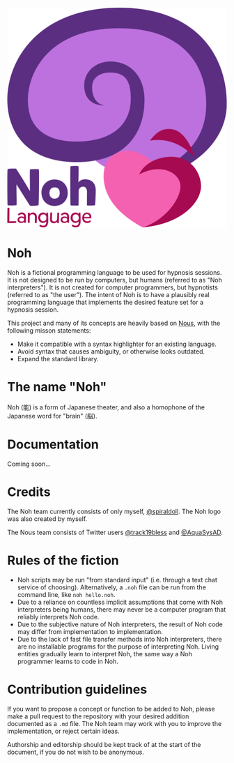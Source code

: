 ![](https://raw.githubusercontent.com/spiraldoll/noh/main/assets/noh-logo.svg)

# Noh

Noh is a fictional programming language to be used for hypnosis sessions.
It is not designed to be run by computers, but humans (referred to as "Noh interpreters").
It is not created for computer programmers, but hypnotists (referred to as "the user").
The intent of Noh is to have a plausibly real programming language that implements the desired feature set for a hypnosis session.

This project and many of its concepts are heavily based on [Nous](https://github.com/CodeWithNous/Nous), with the following misson statements:

* Make it compatible with a syntax highlighter for an existing language.
* Avoid syntax that causes ambiguity, or otherwise looks outdated.
* Expand the standard library.

# The name "Noh"

Noh (能) is a form of Japanese theater, and also a homophone of the Japanese word for "brain" (脳).

# Documentation

Coming soon...

# Credits

The Noh team currently consists of only myself, [@spiraldoll](https://github.com/spiraldoll). The Noh logo was also created by myself.

The Nous team consists of Twitter users [@track19bless](https://twitter.com/track19bless) and [@AquaSysAD](https://twitter.com/AquaSysAD).

# Rules of the fiction

* Noh scripts may be run "from standard input" (i.e. through a text chat service of choosing). Alternatively, a `.noh` file can be run from the command line, like `noh hello.noh`.
* Due to a reliance on countless implicit assumptions that come with Noh interpreters being humans, there may never be a computer program that reliably interprets Noh code.
* Due to the subjective nature of Noh interpreters, the result of Noh code may differ from implementation to implementation.
* Due to the lack of fast file transfer methods into Noh interpreters, there are no installable programs for the purpose of interpreting Noh. Living entities gradually learn to interpret Noh, the same way a Noh programmer learns to code in Noh.

# Contribution guidelines

If you want to propose a concept or function to be added to Noh, please make a pull request to the repository with your desired addition documented as a `.md` file. The Noh team may work with you to improve the implementation, or reject certain ideas.

Authorship and editorship should be kept track of at the start of the document, if you do not wish to be anonymous.

